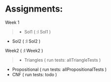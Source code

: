 Assignments:
========

Week 1
> * Sol1 ( :l Sol1 )
* Sol2 ( :l Sol2 )

Week2 ( :l Week2 )
> * Triangles ( run tests: allTriangleTests )
* Propositional ( run tests: allPropositionalTests )
* CNF ( run tests: todo )
